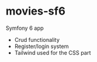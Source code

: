 # movies-sf6

Symfony 6 app 
- Crud functionality
- Register/login system
- Tailwind used for the CSS part
